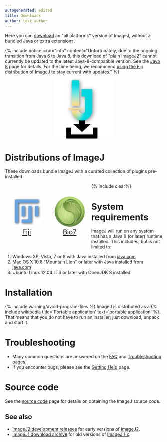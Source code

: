 ```yaml
---
autogenerated: edited
title: Downloads
author: test author
---
```


Here you can [download](https://downloads.imagej.net/ImageJ2-20160205.zip) an
"all platforms" version of ImageJ, without a bundled Java or extra extensions.

{% include notice icon="info" content="Unfortunately, due to the ongoing
transition from Java 6 to Java 8, this download of \"plain ImageJ2\" cannot
currently be updated to the latest Java-8-compatible version. See the
[Java 8](/news/2016-05-10-imagej-howto-java-8-java-6-java-3d) page for
details. For the time being, we recommend
[using the Fiji distribution of ImageJ](/software/fiji/downloads) to stay
current with updates." %}

<center>
<a href="https://downloads.imagej.net/ImageJ2-20160205.zip "><img src="/media/imagej2-download-icon.png" width="192px"/></a>
</center>

# Distributions of ImageJ

These downloads bundle ImageJ with a curated collection of plugins pre-installed.

<div style="float: left; padding: 1em; text-align:center; font-size:1.5em" markdown="1">

<a href="/software/fiji/downloads"><img src="/media/icons/fiji.png" height="96px"/></a>  
[Fiji](/software/fiji/downloads)

</div>

<div style="float: left; padding: 1em; text-align:center; font-size:1.5em" markdown="1">

<a href="/software/bio7"><img src="/media/icons/bio7.png" height="96px"/></a>  
[Bio7](/software/bio7)

</div>

{% include clear%}


# System requirements

ImageJ will run on any system that has a Java 8 (or later) runtime installed. This includes, but is not limited to:

1.  Windows XP, Vista, 7 or 8 with Java installed from [java.com](https://java.com/)
2.  Mac OS X 10.8 "Mountain Lion" or later with Java installed from [java.com](https://java.com/)
3.  Ubuntu Linux 12.04 LTS or later with OpenJDK 8 installed

# Installation

{% include warning/avoid-program-files %}
ImageJ is distributed as a {% include wikipedia title='Portable application' text='portable application' %}.
That means that you do not have to run an installer; just download, unpack and start it.

# Troubleshooting

  - Many common questions are answered on the [FAQ](/learn/faq) and [Troubleshooting](/learn/troubleshooting) pages.
  - If you encounter bugs, please see the [Getting Help](/discuss) page.

# Source code

See the [source code](/develop/source) page for details on obtaining the ImageJ source code.

## See also

  - [ImageJ2 development releases](/software/imagej2/development-releases) for early versions of [ImageJ2](/software/imagej2).
  - [ImageJ1 download archive](/ij/download/) for old versions of [ImageJ 1.x](/software/imagej1).
